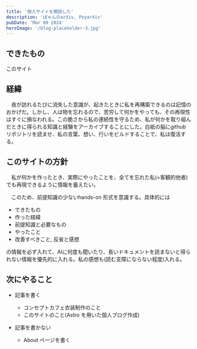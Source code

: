 ```yaml
---
title: '個人サイトを開設した'
description: 'ぽゃんのarXiv, PoyarXiv'
pubDate: 'Mar 09 2024'
heroImage: '/blog-placeholder-3.jpg'
---
```


## できたもの
このサイト

## 経緯

　夜が訪れるたびに消失した意識が、起きたときに私を再構築できるのは記憶のおかげだ。しかし、人は物を忘れるので、苦労して何かをやっても、その再現性はすぐに損なわれる。この脆さから私の連続性を守るため、私が何かを取り組んだときに得られる知識と経験をアーカイブすることにした。白紙の脳にgithub リポジトリを読ませ、私の言葉、想い、行いをビルドすることで、私は復活する。

## このサイトの方針
　私が何かを作ったとき、実際にやったことを、全てを忘れた私(=客観的他者)でも再現できるように情報を蓄えたい。

　このため、前提知識の少ないhands-on 形式を意識する。具体的には

- できたもの
- 作った経緯
- 前提知識と必要なもの
- やったこと
- 改善すべきこと, 反省と感想

の情報を必ず入れて、AIに何度も聞いたり、長いドキュメントを読まないと得られない情報を優先的に入れる。私の感想も(読む支障にならない程度)入れる。

## 次にやること
- 記事を書く
    - コンセプトカフェ衣装制作のこと
    - このサイトのこと(Astro を用いた個人ブログ作成)

- 記事を書かない
    - About ページを書く